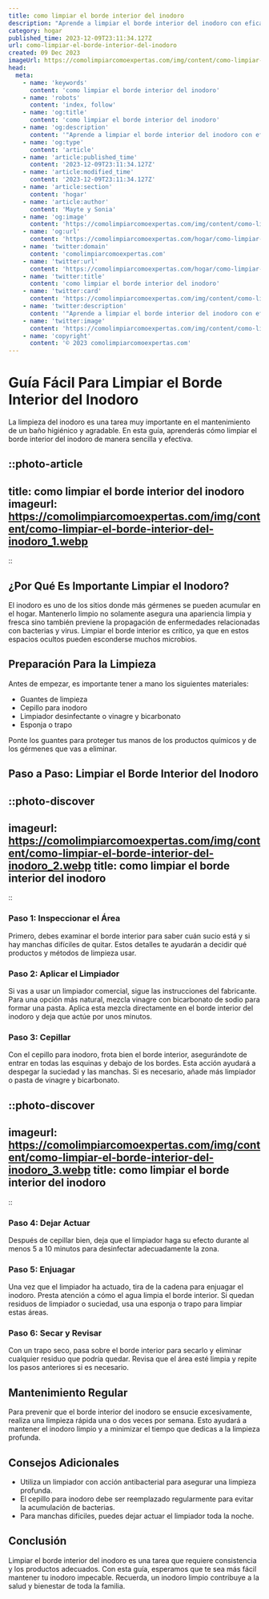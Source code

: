 ```yaml
---
title: como limpiar el borde interior del inodoro
description: "Aprende a limpiar el borde interior del inodoro con eficacia. Sigue nuestra guía fácil para un baño higiénico y reluciente. ¡Hazlo tú mismo!"
category: hogar
published_time: 2023-12-09T23:11:34.127Z
url: como-limpiar-el-borde-interior-del-inodoro
created: 09 Dec 2023
imageUrl: https://comolimpiarcomoexpertas.com/img/content/como-limpiar-el-borde-interior-del-inodoro_3.webp
head:
  meta:
    - name: 'keywords'
      content: 'como limpiar el borde interior del inodoro'
    - name: 'robots'
      content: 'index, follow'
    - name: 'og:title'
      content: 'como limpiar el borde interior del inodoro'
    - name: 'og:description'
      content: '"Aprende a limpiar el borde interior del inodoro con eficacia. Sigue nuestra guía fácil para un baño higiénico y reluciente. ¡Hazlo tú mismo!"'
    - name: 'og:type'
      content: 'article'
    - name: 'article:published_time'
      content: '2023-12-09T23:11:34.127Z'
    - name: 'article:modified_time'
      content: '2023-12-09T23:11:34.127Z'
    - name: 'article:section'
      content: 'hogar'
    - name: 'article:author'
      content: 'Mayte y Sonia'
    - name: 'og:image'
      content: 'https://comolimpiarcomoexpertas.com/img/content/como-limpiar-el-borde-interior-del-inodoro_3.webp'
    - name: 'og:url'
      content: 'https://comolimpiarcomoexpertas.com/hogar/como-limpiar-el-borde-interior-del-inodoro'
    - name: 'twitter:domain'
      content: 'comolimpiarcomoexpertas.com'
    - name: 'twitter:url'
      content: 'https://comolimpiarcomoexpertas.com/hogar/como-limpiar-el-borde-interior-del-inodoro'
    - name: 'twitter:title'
      content: 'como limpiar el borde interior del inodoro'
    - name: 'twitter:card'
      content: 'https://comolimpiarcomoexpertas.com/img/content/como-limpiar-el-borde-interior-del-inodoro_3.webp'
    - name: 'twitter:description'
      content: '"Aprende a limpiar el borde interior del inodoro con eficacia. Sigue nuestra guía fácil para un baño higiénico y reluciente. ¡Hazlo tú mismo!"'
    - name: 'twitter:image'
      content: 'https://comolimpiarcomoexpertas.com/img/content/como-limpiar-el-borde-interior-del-inodoro_3.webp'
    - name: 'copyright'
      content: '© 2023 comolimpiarcomoexpertas.com'
---
```

# Guía Fácil Para Limpiar el Borde Interior del Inodoro

La limpieza del inodoro es una tarea muy importante en el mantenimiento de un baño higiénico y agradable. En esta guía, aprenderás cómo limpiar el borde interior del inodoro de manera sencilla y efectiva.

::photo-article
---
title: como limpiar el borde interior del inodoro
imageurl: https://comolimpiarcomoexpertas.com/img/content/como-limpiar-el-borde-interior-del-inodoro_1.webp
---
::

## ¿Por Qué Es Importante Limpiar el Inodoro?

El inodoro es uno de los sitios donde más gérmenes se pueden acumular en el hogar. Mantenerlo limpio no solamente asegura una apariencia limpia y fresca sino también previene la propagación de enfermedades relacionadas con bacterias y virus. Limpiar el borde interior es crítico, ya que en estos espacios ocultos pueden esconderse muchos microbios.

## Preparación Para la Limpieza

Antes de empezar, es importante tener a mano los siguientes materiales:
- Guantes de limpieza
- Cepillo para inodoro
- Limpiador desinfectante o vinagre y bicarbonato
- Esponja o trapo

Ponte los guantes para proteger tus manos de los productos químicos y de los gérmenes que vas a eliminar.

## Paso a Paso: Limpiar el Borde Interior del Inodoro


::photo-discover
---
imageurl: https://comolimpiarcomoexpertas.com/img/content/como-limpiar-el-borde-interior-del-inodoro_2.webp
title: como limpiar el borde interior del inodoro
---
::

### Paso 1: Inspeccionar el Área

Primero, debes examinar el borde interior para saber cuán sucio está y si hay manchas difíciles de quitar. Estos detalles te ayudarán a decidir qué productos y métodos de limpieza usar.

### Paso 2: Aplicar el Limpiador

Si vas a usar un limpiador comercial, sigue las instrucciones del fabricante. Para una opción más natural, mezcla vinagre con bicarbonato de sodio para formar una pasta. Aplica esta mezcla directamente en el borde interior del inodoro y deja que actúe por unos minutos.

### Paso 3: Cepillar

Con el cepillo para inodoro, frota bien el borde interior, asegurándote de entrar en todas las esquinas y debajo de los bordes. Esta acción ayudará a despegar la suciedad y las manchas. Si es necesario, añade más limpiador o pasta de vinagre y bicarbonato.


::photo-discover
---
imageurl: https://comolimpiarcomoexpertas.com/img/content/como-limpiar-el-borde-interior-del-inodoro_3.webp
title: como limpiar el borde interior del inodoro
---
::

### Paso 4: Dejar Actuar

Después de cepillar bien, deja que el limpiador haga su efecto durante al menos 5 a 10 minutos para desinfectar adecuadamente la zona.

### Paso 5: Enjuagar

Una vez que el limpiador ha actuado, tira de la cadena para enjuagar el inodoro. Presta atención a cómo el agua limpia el borde interior. Si quedan residuos de limpiador o suciedad, usa una esponja o trapo para limpiar estas áreas.

### Paso 6: Secar y Revisar

Con un trapo seco, pasa sobre el borde interior para secarlo y eliminar cualquier residuo que podría quedar. Revisa que el área esté limpia y repite los pasos anteriores si es necesario.

## Mantenimiento Regular

Para prevenir que el borde interior del inodoro se ensucie excesivamente, realiza una limpieza rápida una o dos veces por semana. Esto ayudará a mantener el inodoro limpio y a minimizar el tiempo que dedicas a la limpieza profunda.

## Consejos Adicionales

- Utiliza un limpiador con acción antibacterial para asegurar una limpieza profunda.
- El cepillo para inodoro debe ser reemplazado regularmente para evitar la acumulación de bacterias.
- Para manchas difíciles, puedes dejar actuar el limpiador toda la noche.

## Conclusión

Limpiar el borde interior del inodoro es una tarea que requiere consistencia y los productos adecuados. Con esta guía, esperamos que te sea más fácil mantener tu inodoro impecable. Recuerda, un inodoro limpio contribuye a la salud y bienestar de toda la familia.